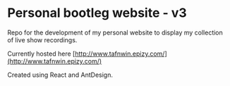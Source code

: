 # Personal bootleg website - v3

Repo for the development of my personal website to display my collection of live show recordings.

Currently hosted here [http://www.tafnwin.epizy.com/](http://www.tafnwin.epizy.com/)

Created using React and AntDesign.
